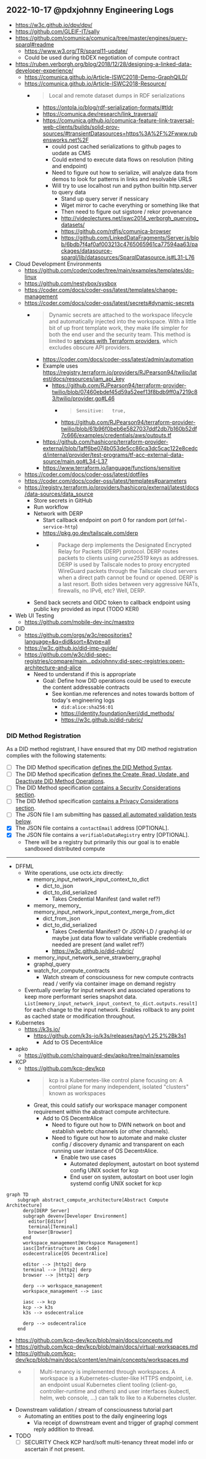 ## 2022-10-17 @pdxjohnny Engineering Logs

- https://w3c.github.io/dpv/dpv/
- https://github.com/GLEIF-IT/sally
- https://github.com/comunica/comunica/tree/master/engines/query-sparql#readme
  - https://www.w3.org/TR/sparql11-update/
  - Could be used during tbDEX negotiation of compute contract
- https://ruben.verborgh.org/blog/2018/12/28/designing-a-linked-data-developer-experience/ 
  - https://comunica.github.io/Article-ISWC2018-Demo-GraphQlLD/
  - https://comunica.github.io/Article-ISWC2018-Resource/
    - > Local and remote dataset dumps in RDF serializations
      - https://ontola.io/blog/rdf-serialization-formats/#tldr
      - https://comunica.dev/research/link_traversal/
      - https://comunica.github.io/comunica-feature-link-traversal-web-clients/builds/solid-prov-sources/#transientDatasources=https%3A%2F%2Fwww.rubensworks.net%2F
        - could post cached serializations to github pages to uodate as CMS
        - Could extend to execute data flows on resolution (hiting and endpoint)
        - Need to figure out how to serialize, will analyze data from demos to look for patterns in links and resolvable URLS
        - Will try to use localhost run and python builtin http.server to query data
          - Stand up query server if nessicary
          - Wget mirror to cache everything or something like that
          - Then need to figure out sigstore / rekor provenance
          - http://videolectures.net/iswc2014_verborgh_querying_datasets/
          - https://github.com/rdfjs/comunica-browser
          - https://github.com/LinkedDataFragments/Server.js/blob/6bdb7f4af0af003213c4765065961ca77594aa63/packages/datasource-sparql/lib/datasources/SparqlDatasource.js#L31-L76
- Cloud Development Environments
  - https://github.com/coder/coder/tree/main/examples/templates/do-linux
  - https://github.com/nestybox/sysbox
  - https://coder.com/docs/coder-oss/latest/templates/change-management
  - https://coder.com/docs/coder-oss/latest/secrets#dynamic-secrets
    - > Dynamic secrets are attached to the workspace lifecycle and automatically injected into the workspace. With a little bit of up front template work, they make life simpler for both the end user and the security team. This method is limited to [services with Terraform providers](https://registry.terraform.io/browse/providers), which excludes obscure API providers.
      - https://coder.com/docs/coder-oss/latest/admin/automation
      - Example uses https://registry.terraform.io/providers/RJPearson94/twilio/latest/docs/resources/iam_api_key
        - https://github.com/RJPearson94/terraform-provider-twilio/blob/07460ebdef45d59a52eef13f8bdb9ff0a7219c83/twilio/provider.go#L46
          - > `Sensitive:   true,`
          - https://github.com/RJPearson94/terraform-provider-twilio/blob/61b96f0beb6e5827037ddf2db7b160b52df7c666/examples/credentials/aws/outputs.tf
      - https://github.com/hashicorp/terraform-provider-external/blob/1aff6be074b053de5cc86ca3dc5cac122e8cedcd/internal/provider/test-programs/tf-acc-external-data-source/main.go#L34-L37
      - https://www.terraform.io/language/functions/sensitive
  - https://coder.com/docs/coder-oss/latest/dotfiles
  - https://coder.com/docs/coder-oss/latest/templates#parameters
  - https://registry.terraform.io/providers/hashicorp/external/latest/docs/data-sources/data_source
    - Store secrets in GitHub
    - Run workflow
    - Network with DERP
      - Start callback endpoint on port 0 for random port (`dffml-service-http`)
      - https://pkg.go.dev/tailscale.com/derp
      - > Package derp implements the Designated Encrypted Relay for Packets (DERP) protocol. DERP routes packets to clients using *curve25519* keys as addresses. DERP is used by Tailscale nodes to proxy encrypted WireGuard packets through the Tailscale cloud servers when a direct path cannot be found or opened. DERP is a last resort. Both sides between very aggressive NATs, firewalls, no IPv6, etc? Well, DERP.
    - Send back secrets and OIDC token to callback endpoint using public key provided as input (TODO KERI)
- Web UI Testing
  - https://github.com/mobile-dev-inc/maestro
- DID
  - https://github.com/orgs/w3c/repositories?language=&q=did&sort=&type=all
  - https://w3c.github.io/did-imp-guide/
  - https://github.com/w3c/did-spec-registries/compare/main...pdxjohnny:did-spec-registries:open-architecture-and-alice
    - Need to understand if this is appropriate
      - Goal: Define how DID operations could be used to execute the content addressable contracts
        - See kontian.me references and notes towards bottom of today's engineering logs
          - `did:alice:sha256:01`
          - https://identity.foundation/keri/did_methods/
          - https://w3c.github.io/did-rubric/

### DID Method Registration

As a DID method registrant, I have ensured that my DID method registration complies with the following statements:

- [ ] The DID Method specification [defines the DID Method Syntax](https://w3c.github.io/did-core/#method-syntax).
- [ ] The DID Method specification [defines the Create, Read, Update, and Deactivate DID Method Operations](https://w3c.github.io/did-core/#method-operations).
- [ ] The DID Method specification [contains a Security Considerations section](https://w3c.github.io/did-core/#security-requirements).
- [ ] The DID Method specification [contains a Privacy Considerations section](https://w3c.github.io/did-core/#privacy-requirements).
- [ ] The JSON file I am submitting has [passed all automated validation tests below](#partial-pull-merging).
- [x] The JSON file contains a `contactEmail` address [OPTIONAL].
- [x] The JSON file contains a `verifiableDataRegistry` entry [OPTIONAL].
  - There will be a registry but primarily this our goal is to enable sandboxed distributed compute

---

- DFFML
  - Write operations, use octx.ictx directly:
    - memory_input_network_input_context_to_dict
      - dict_to_json
      - dict_to_did_serialized
        - Takes Credential Manifest (and wallet ref?)
    - memory_ memory_ memory_input_network_input_context_merge_from_dict
      - dict_from_json
      - dict_to_did_serialized
        - Takes Credential Manifest? Or JSON-LD / graphql-ld or maybe just data flow to validate verifiable credentials needed are present (and wallet ref?)
        - https://w3c.github.io/did-rubric/
    - memory_input_network_serve_strawberry_graphql
    - graphql_query
    - watch_for_compute_contracts
      - Watch stream of consciousness for new compute contracts read / verify via container image on demand registry
  - Eventually overlay for input network and associated operations to keep more performant series snapshot data. `List[memory_input_network_input_context_to_dict.outputs.result]` for each change to the input network. Enables rollback to any point as cached state or modification throughout.
- Kubernetes
  - https://k3s.io/
    - https://github.com/k3s-io/k3s/releases/tag/v1.25.2%2Bk3s1
      - Add to OS DecentrAlice
- apko
  - https://github.com/chainguard-dev/apko/tree/main/examples
- KCP
  - https://github.com/kcp-dev/kcp
    - > kcp is a Kubernetes-like control plane focusing on: A control plane for many independent, isolated "clusters" known as workspaces
    - Great, this could satisfy our workspace manager component requirement
      within the abstract compute architecture.
      - Add to OS DecentrAlice
        - Need to figure out how to DWN network on boot and establish webrtc channels
          (or other channels).
        - Need to figure out how to automate and make cluster config / discovery dynamic
          and transparent on each running user instance of OS DecentrAlice.
          - Enable two use cases
            - Automated deployment, autostart on boot systemd config UNIX socket for kcp
            - End user on system, autostart on boot user login systemd config UNIX socket for kcp

```mermaid
graph TD
    subgraph abstract_compute_architecture[Abstract Compute Architecture]
      derp[DERP Server]
      subgraph devenv[Developer Environment]
        editor[Editor]
        terminal[Terminal]
        browser[Browser]
      end
      workspace_management[Workspace Management]
      iasc[Infrastructure as Code]
      osdecentralice[OS DecentrAlice]

      editor --> |http2| derp
      terminal --> |http2| derp
      browser --> |http2| derp

      derp --> workspace_management
      workspace_management --> iasc

      iasc --> kcp
      kcp --> k3s
      k3s --> osdecentralice

      derp --> osdecentralice
    end
```

  - https://github.com/kcp-dev/kcp/blob/main/docs/concepts.md
  - https://github.com/kcp-dev/kcp/blob/main/docs/virtual-workspaces.md
  - https://github.com/kcp-dev/kcp/blob/main/docs/content/en/main/concepts/workspaces.md
    - > Multi-tenancy is implemented through workspaces. A workspace is a Kubernetes-cluster-like HTTPS endpoint, i.e. an endpoint usual Kubernetes client tooling (client-go, controller-runtime and others) and user interfaces (kubectl, helm, web console, ...) can talk to like to a Kubernetes cluster.
- Downstream validation / stream of consciousness tutorial part
  - Automating an entities post to the daily engineering logs
    - Via receipt of downstream event and trigger of graphql comment
      reply addition to thread.
- TODO
  - [ ] SECURITY Check KCP hard/soft multi-tenancy threat model info
        or ascertain if not present.